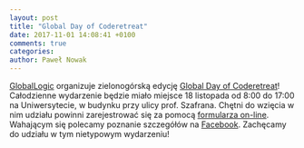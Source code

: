 ```yaml
---
layout: post
title: "Global Day of Coderetreat"
date: 2017-11-01 14:08:41 +0100
comments: true
categories: 
author: Paweł Nowak
---
```


<a href="https://www.globallogic.com/pl/" target="_blank">GlobalLogic</a> organizuje zielonogórską edycję <a href="http://coderetreat.org/events/" target="_blank">Global Day of Coderetreat</a>!
Całodzienne wydarzenie będzie miało miejsce 18 listopada od 8:00 do 17:00 na Uniwersytecie, w budynku przy ulicy prof. Szafrana. Chętni do wzięcia w nim udziału
powinni zarejestrować się za pomocą <a target="_blank" href="https://docs.google.com/forms/d/e/1FAIpQLSdNyoWzPGq9WUHvMr4ZWIpgDe7URYUZAJmC2gYFfPneJDmQAg/viewform">formularza on-line</a>.
Wahającym się polecamy poznanie szczegółów na <a target="_blank" href="https://www.facebook.com/events/377373666017704/">Facebook</a>. Zachęcamy do udziału w tym nietypowym wydarzeniu!